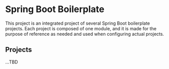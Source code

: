 # Spring Boot Boilerplate

This project is an integrated project of several Spring Boot boilerplate projects.
Each project is composed of one module, and it is made for the purpose of reference as needed and used when configuring actual projects.

## Projects

...TBD
